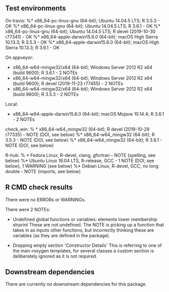 ## Test environments
On travis:
%* x86_64-pc-linux-gnu (64-bit); Ubuntu 14.04.5 LTS;  R 3.5.3 - OK
%* x86_64-pc-linux-gnu (64-bit); Ubuntu 14.04.5 LTS;  R 3.6.1 - OK
%* x86_64-pc-linux-gnu (64-bit); Ubuntu 14.04.5 LTS;  R devel (2019-10-30 r77341) - OK
%*  x86_64-apple-darwin15.6.0 (64-bit); macOS High Sierra 10.13.3; R 3.5.3 - OK
%*  x86_64-apple-darwin15.6.0 (64-bit); macOS High Sierra 10.13.3; R 3.6.1 - OK

On appveyor:
* x86_64-w64-mingw32/x64 (64-bit); Windows Server 2012 R2 x64 (build 9600); R 3.6.1 - 2 NOTEs
* x86_64-w64-mingw32/x64 (64-bit); Windows Server 2012 R2 x64 (build 9600); R devel (2019-11-23 r77455) - 2 NOTEs
* x86_64-w64-mingw32/x64 (64-bit); Windows Server 2012 R2 x64 (build 9600); R 3.5.3 - 2 NOTEs

Local:
 * x86_64-w64-apple-darwin15.6.0 (64-bit); macOS Mojave 10.14.4; R 3.6.1 - 2 NOTEs

check_win:
 % * x86_64-w64_mingw32 (64-bit); R devel (2019-10-29 r77335) - NOTE (DOI, see below)
  %* x86_64-w64_mingw32 (64-bit); R 3.5.3 - NOTE (DOI, see below)
  %* x86_64-w64_mingw32 (64-bit); R 3.6.1 - NOTE (DOI, see below)

R-hub:
% * Fedora Linux, R-devel, clang, gfortran - NOTE (spelling, see below)
 %* Ubuntu Linux 16.04 LTS, R-release, GCC - 1 NOTE (DOI, see below), 1 WARNING (see below)
 %* Debian Linux, R-devel, GCC, no long double - NOTE (imports, see below)

## R CMD check results
There were no ERRORs or WARNINGs.

There were 2 NOTEs:

* Undefined global functions or variables: elements lower membership strprint
   These are not undefined. The NOTE is picking up a function that takes in as inputs other functions, but incorrectly thinking these are variables (as they are defined in the package).
   
* Dropping empty section 'Constructor Details'
   This is referring to one of the man-roxygen templates, for several classes a custom section is deliberately ignored as it is not required.
   
## Downstream dependencies
There are currently no downstream dependencies for this package.
